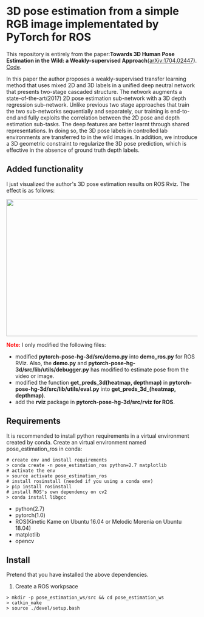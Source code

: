 # 3D pose estimation from a simple RGB image implementated by PyTorch for ROS

This repository is entirely from the paper:**Towards 3D Human Pose Estimation in the Wild: a Weakly-supervised Approach**([arXiv:1704.02447](https://arxiv.org/abs/1704.02447)). [Code](https://github.com/xingyizhou/pytorch-pose-hg-3d).

In this paper the author proposes a weakly-supervised transfer learning method that uses mixed 2D and 3D labels in a unified deep neutral network that presents two-stage cascaded structure. The network augments a state-of-the-art(2017) 2D pose estimation sub-network with a 3D depth regression sub-network. Unlike previous two stage approaches that train the two sub-networks sequentially and separately, our training is end-to-end and fully exploits the correlation between the 2D pose and depth estimation sub-tasks. The deep features are better learnt through shared representations. In doing so, the 3D pose labels in controlled lab environments are transferred to in the wild images. In addition, we introduce a 3D geometric constraint to regularize the 3D pose prediction, which is effective in the absence of ground truth depth labels. 

## Added functionality

I just visualized the author's 3D pose estimation results on ROS Rviz. The effect is as follows:

<div align=center><img width="640" height="360" src="https://github.com/mengyingfei/PytorchPose_ws/blob/master/image/3D%20pose%20ROS.gif"/></div>

**<span style="color:red">Note: </span>** I only modified the following files:
- modified **pytorch-pose-hg-3d/src/demo.py** into **demo_ros.py** for ROS RViz. Also, the **demo.py** and **pytorch-pose-hg-3d/src/lib/utils/debugger.py** has modified to estimate pose from the video or image.
- modified the function **get_preds_3d(heatmap, depthmap)** in **pytorch-pose-hg-3d/src/lib/utils/eval.py** into **get_preds_3d_(heatmap, depthmap)**.
- add the **rviz** package in  **pytorch-pose-hg-3d/src/rviz for ROS**.

## Requirements
It is recommended to install python requirements in a virtual environment created by conda.
Create an virtual environment named pose_estimation_ros in conda:
~~~
# create env and install requirements
> conda create -n pose_estimation_ros python=2.7 matplotlib
# activate the env
> source activate pose_estimation_ros
# install rosinstall (needed if you using a conda env)
> pip install rosinstall
# install ROS's own dependency on cv2
> conda install libgcc
~~~
- python(2.7)
- pytorch(1.0)
- ROS(Kinetic Kame on Ubuntu 16.04 or Melodic Morenia on Ubuntu 18.04)
- matplotlib
- opencv

## Install
Pretend that you have installed the above dependencies.
1. Create a ROS workpsace
~~~
> mkdir -p pose_estimation_ws/src && cd pose_estimation_ws
> catkin_make
> source ./devel/setup.bash
~~~
